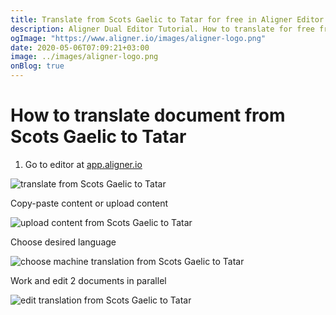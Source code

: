 ```yaml
---
title: Translate from Scots Gaelic to Tatar for free in Aligner Editor
description: Aligner Dual Editor Tutorial. How to translate for free from Scots Gaelic to Tatar. Aligner is multilingual document management platform. 
ogImage: "https://www.aligner.io/images/aligner-logo.png"
date: 2020-05-06T07:09:21+03:00
image: ../images/aligner-logo.png
onBlog: true
---
```


# How to translate document from Scots Gaelic to Tatar

1. Go to editor at [app.aligner.io](https://app.aligner.io "Aligner App web page")

![translate from Scots Gaelic to Tatar](../aligner-blank-editor.png "translate from Scots Gaelic to Tatar")

Copy-paste content or upload content

![upload content from Scots Gaelic to Tatar](../aligner-uploaded-document.png "upload content from Scots Gaelic to Tatar")

Choose desired language

![choose machine translation from Scots Gaelic to Tatar](../aligner-language-dropdown.png "choose machine translation from Scots Gaelic to Tatar")

Work and edit 2 documents in parallel

![edit translation from Scots Gaelic to Tatar](../aligner-double-sitded-editor.png "edit translation from Scots Gaelic to Tatar")

